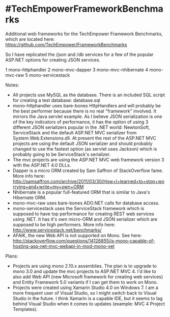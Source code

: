 #TechEmpowerFrameworkBenchmarks
==============================

Additional web frameworks for the TechEmpower Framework Benchmarks, which are located here: https://github.com/TechEmpower/FrameworkBenchmarks



So I have replicated the /json and /db services for a few of the popular ASP.NET options for creating JSON services.

1 mono-httphandler
2 mono-mvc-dapper
3 mono-mvc-nhibernate
4 mono-mvc-raw
5 mono-servicestack

Notes:
- All projects use MySQL as the database. There is an included SQL script for creating a test database: database.sql
- mono-httphandler uses bare-bones HttpHandlers and will probably be the best performer because there is no real "framework" involved. It mirrors the Java servlet example. As I believe JSON serialization is one of the key indicators of performance, it has the option of using 3 different JSON serializers popular in the .NET world: NewtonSoft, ServiceStack and the default ASP.NET MVC serializer from System.Web.Extensions.dll. At present the rest of the ASP.NET MVC projects are using the default JSON serializer and should probably changed to use the fastest option (as servlet uses Jackson) which is probably going to be ServiceStack's serializer.
- The mvc projects are using the ASP.NET MVC web framework version 3 with the ASP.NET 4.0 DLLs.
- Dapper is a micro ORM created by Sam Saffron of StackOverflow fame. More info here: http://samsaffron.com/archive/2011/03/30/How+I+learned+to+stop+worrying+and+write+my+own+ORM
- Nhibernate is a popular full-featured ORM that is similar to Java's Hibernate ORM.
- mono-mvc-raw uses bare-bones ADO.NET calls for database access.
- mono-servicestack uses the ServiceStack framework which is supposed to have top performance for creating REST web services using .NET. It has it's own micro-ORM and JSON serializer which are supposed to be high performers. More info here: http://www.servicestack.net/benchmarks/
- AFAIK, the new Web API is not supported on Mono. See here: http://stackoverflow.com/questions/14126855/is-mono-capable-of-hosting-asp-net-mvc-webapi-in-mod-mono-yet

Plans:
- Projects are using mono 2.10.x assemblies.  The plan is to upgrade to mono 3.0 and update the mvc projects to ASP.NET MVC 4. I'd like to also add Web API (new Microsoft framework for creating web services) and Entity Framework 5.0 variants if I can get them to work on Mono.
- Projects were created using Xamarin Studio 4.0 on Windows 7.  I am a more frequent user of Visual Studio, so I might switch back to Visual Studio in the future. I think Xamarin is a capable IDE, but it seems to lag behind Visual Studio when it comes to updates (example: MVC 4 Project Templates).
